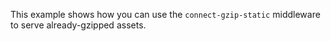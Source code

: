 
This example shows how you can use the `connect-gzip-static` middleware 
to serve already-gzipped assets.
